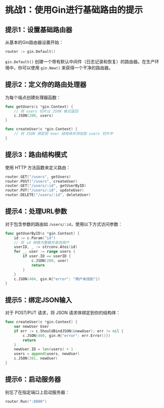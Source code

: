 # 挑战1：使用Gin进行基础路由的提示

## 提示1：设置基础路由器

从基本的Gin路由器设置开始：

```go
router := gin.Default()
```

`gin.Default()` 创建一个带有默认中间件（日志记录和恢复）的路由器。在生产环境中，你可以使用 `gin.New()` 来获得一个干净的路由器。

## 提示2：定义你的路由处理器

为每个端点创建处理器函数：

```go
func getUsers(c *gin.Context) {
    // 将 users 切片以 JSON 格式返回
    c.JSON(200, users)
}

func createUser(c *gin.Context) {
    // 将 JSON 绑定到 User 结构体并添加到 users 切片中
}
```

## 提示3：路由结构模式

使用 HTTP 方法函数来定义路由：

```go
router.GET("/users", getUsers)
router.POST("/users", createUser)
router.GET("/users/:id", getUserByID)
router.PUT("/users/:id", updateUser)
router.DELETE("/users/:id", deleteUser)
```

## 提示4：处理URL参数

对于包含参数的路由如 `/users/:id`，使用以下方式访问参数：

```go
func getUserByID(c *gin.Context) {
    id := c.Param("id")
    // 将 id 转换为整数并查找用户
    userID, _ := strconv.Atoi(id)
    for _, user := range users {
        if user.ID == userID {
            c.JSON(200, user)
            return
        }
    }
    c.JSON(404, gin.H{"error": "用户未找到"})
}
```

## 提示5：绑定JSON输入

对于 POST/PUT 请求，将 JSON 请求体绑定到你的结构体：

```go
func createUser(c *gin.Context) {
    var newUser User
    if err := c.ShouldBindJSON(&newUser); err != nil {
        c.JSON(400, gin.H{"error": err.Error()})
        return
    }
    newUser.ID = len(users) + 1
    users = append(users, newUser)
    c.JSON(201, newUser)
}
```

## 提示6：启动服务器

别忘了在指定端口上启动服务器：

```go
router.Run(":8080")
```